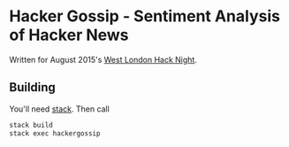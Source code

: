 # Hacker Gossip - Sentiment Analysis of Hacker News

Written for August 2015's [West London Hack Night](http://www.meetup.com/West-London-Hack-Night/).

## Building

You'll need [stack](https://github.com/commercialhaskell/stack). Then call

``` sh
stack build
stack exec hackergossip
```
